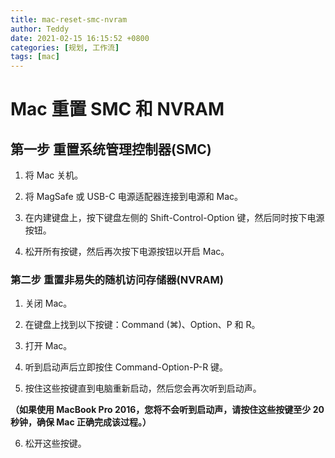 ```yaml
---
title: mac-reset-smc-nvram 
author: Teddy
date: 2021-02-15 16:15:52 +0800
categories: [规划, 工作流]
tags: [mac]
---
```


# Mac 重置 SMC 和 NVRAM

## 第一步 重置系统管理控制器(SMC)

1. 将 Mac 关机。

2. 将 MagSafe 或 USB-C 电源适配器连接到电源和 Mac。

3. 在内建键盘上，按下键盘左侧的 Shift-Control-Option 键，然后同时按下电源按钮。

4. 松开所有按键，然后再次按下电源按钮以开启 Mac。

### 第二步 重置非易失的随机访问存储器(NVRAM)

1. 关闭 Mac。

2. 在键盘上找到以下按键：Command (⌘)、Option、P 和 R。

3. 打开 Mac。

4. 听到启动声后立即按住 Command-Option-P-R 键。

5. 按住这些按键直到电脑重新启动，然后您会再次听到启动声。

**（如果使用 MacBook Pro 2016，您将不会听到启动声，请按住这些按键至少 20 秒钟，确保 Mac 正确完成该过程。）**

6. 松开这些按键。